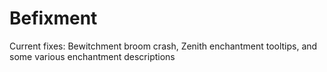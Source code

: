 # Befixment

Current fixes: Bewitchment broom crash, Zenith enchantment tooltips, and some various enchantment descriptions